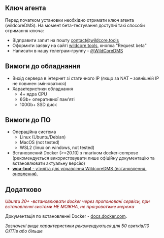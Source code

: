 ## Ключ агента   
Перед початком установки необхідно отримати ключ агента (wildcoreDMS).
На момент бета-тестування доступні такі способи отримання ключа:    

* Відправити запит на пошту contact@wildcore.tools
* Оформити заявку на сайті [wildcore.tools](https://wildcore.tools), кнопка "Request beta"
* Написати в нашу телеграм-группу - [@WildCoreDMS](https://t.me/wildcore_dms_channel)   

## Вимоги до обладнання
* Вихід сервера в інтернет зі статичного IP (якщо за NAT – зовнішній IP не повинен змінюватися)
* Характеристики обладнання
    * 4+ ядра CPU
    * 6Gb+ оперативної пам'яті
    * 100Gb+ SSD диск

## Вимоги до ПО   
* Операційна система
    * Linux (Ubuntu/Debian)
    * MacOS (not tested)
    * WSL2 (linux on windows, not tested)
* Встановлений Docker (>=20.10) з плагіном docker-compose (рекомендується використовувати лише офіційну документацію та встановлювати актуальну версію)
* [**wca-tool** - утиліта для управління WildcoreDMS (встановлення, оновлення).](wca-tool/index.md)     


## Додатково
*<span style="color: darkred;">Ubuntu 20+ -встановлювати docker через пропоновані сервіси, при встановленні системи НЕ МОЖНА, не працюватиме мережа</span>*    
    
Документація по встановленні Docker - [docs.docker.com](https://docs.docker.com/engine/install/).        

*Зазначені вище характеристики рекомендуються для 50 свитків/10 ОЛТів або більше*    
   
